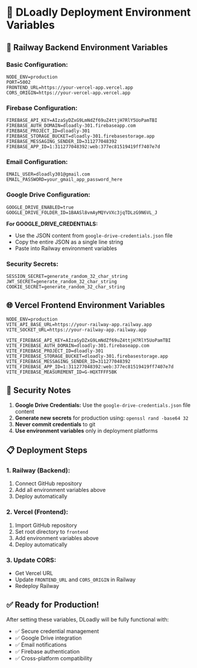 # 🚀 DLoadly Deployment Environment Variables

## 🔧 **Railway Backend Environment Variables**

### **Basic Configuration:**
```env
NODE_ENV=production
PORT=5002
FRONTEND_URL=https://your-vercel-app.vercel.app
CORS_ORIGIN=https://your-vercel-app.vercel.app
```

### **Firebase Configuration:**
```env
FIREBASE_API_KEY=AIzaSyDZxG9LmNdZf69uZ4ttjH7RlY5UoPamTBI
FIREBASE_AUTH_DOMAIN=dloadly-301.firebaseapp.com
FIREBASE_PROJECT_ID=dloadly-301
FIREBASE_STORAGE_BUCKET=dloadly-301.firebasestorage.app
FIREBASE_MESSAGING_SENDER_ID=311277048392
FIREBASE_APP_ID=1:311277048392:web:377ec81519419ff7407e7d
```

### **Email Configuration:**
```env
EMAIL_USER=dloadly301@gmail.com
EMAIL_PASSWORD=your_gmail_app_password_here
```

### **Google Drive Configuration:**
```env
GOOGLE_DRIVE_ENABLED=true
GOOGLE_DRIVE_FOLDER_ID=1BAASl8vmAyMQYvVXc3jqTDLzG9N6VL_J
```

**For GOOGLE_DRIVE_CREDENTIALS:**
- Use the JSON content from `google-drive-credentials.json` file
- Copy the entire JSON as a single line string
- Paste into Railway environment variables

### **Security Secrets:**
```env
SESSION_SECRET=generate_random_32_char_string
JWT_SECRET=generate_random_32_char_string  
COOKIE_SECRET=generate_random_32_char_string
```

## 🌐 **Vercel Frontend Environment Variables**

```env
NODE_ENV=production
VITE_API_BASE_URL=https://your-railway-app.railway.app
VITE_SOCKET_URL=https://your-railway-app.railway.app

VITE_FIREBASE_API_KEY=AIzaSyDZxG9LmNdZf69uZ4ttjH7RlY5UoPamTBI
VITE_FIREBASE_AUTH_DOMAIN=dloadly-301.firebaseapp.com
VITE_FIREBASE_PROJECT_ID=dloadly-301
VITE_FIREBASE_STORAGE_BUCKET=dloadly-301.firebasestorage.app
VITE_FIREBASE_MESSAGING_SENDER_ID=311277048392
VITE_FIREBASE_APP_ID=1:311277048392:web:377ec81519419ff7407e7d
VITE_FIREBASE_MEASUREMENT_ID=G-HQXTFFF5BK
```

## 🔐 **Security Notes**

1. **Google Drive Credentials:** Use the `google-drive-credentials.json` file content
2. **Generate new secrets** for production using: `openssl rand -base64 32`
3. **Never commit credentials** to git
4. **Use environment variables** only in deployment platforms

## 📋 **Deployment Steps**

### **1. Railway (Backend):**
1. Connect GitHub repository
2. Add all environment variables above
3. Deploy automatically

### **2. Vercel (Frontend):**
1. Import GitHub repository  
2. Set root directory to `frontend`
3. Add environment variables above
4. Deploy automatically

### **3. Update CORS:**
- Get Vercel URL
- Update `FRONTEND_URL` and `CORS_ORIGIN` in Railway
- Redeploy Railway

## ✅ **Ready for Production!**

After setting these variables, DLoadly will be fully functional with:
- ✅ Secure credential management
- ✅ Google Drive integration
- ✅ Email notifications  
- ✅ Firebase authentication
- ✅ Cross-platform compatibility
